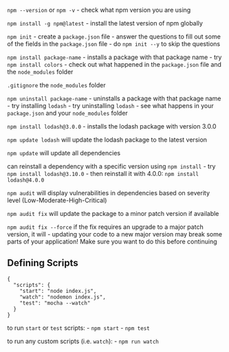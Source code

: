`npm --version` or `npm -v` - check what npm version you are using

`npm install -g npm@latest` - install the latest version of npm globally

`npm init` - create a `package.json` file - answer the questions to fill out some of the fields in the `package.json` file - do `npm init --y` to skip the questions

`npm install package-name` - installs a package with that package name - try `npm install colors` - check out what happened in the `package.json` file and the `node_modules` folder

`.gitignore` the `node_modules` folder

`npm uninstall package-name` - uninstalls a package with that package name - try installing `lodash` - try uninstalling `lodash` - see what happens in your `package.json` and your `node_modules` folder

`npm install lodash@3.0.0` - installs the lodash package with version 3.0.0

`npm update lodash` will update the lodash package to the latest version

`npm update` will update all dependencies

can reinstall a dependency with a specific version using `npm install` - try `npm install lodash@3.10.0` - then reinstall it with 4.0.0: `npm install lodash@4.0.0`

`npm audit` will display vulnerabilities in dependencies based on severity level (Low-Moderate-High-Critical)

`npm audit fix` will update the package to a minor patch version if available

`npm audit fix --force` if the fix requires an upgrade to a major patch version, it will - updating your code to a new major version may break some parts of your application! Make sure you want to do this before continuing

Defining Scripts
----------------

    {
      "scripts": {
        "start": "node index.js",
        "watch": "nodemon index.js",
        "test": "mocha --watch"
      }
    }

to run `start` or `test` scripts: - `npm start` - `npm test`

to run any custom scripts (i.e. `watch`): - `npm run watch`
